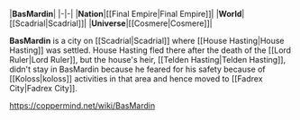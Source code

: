 |**BasMardin**|
|-|-|
|**Nation**|[[Final Empire\|Final Empire]]|
|**World**|[[Scadrial\|Scadrial]]|
|**Universe**|[[Cosmere\|Cosmere]]|

**BasMardin** is a city on [[Scadrial\|Scadrial]] where [[House Hasting\|House Hasting]] was settled.
House Hasting fled there after the death of the [[Lord Ruler\|Lord Ruler]], but the house's heir, [[Telden Hasting\|Telden Hasting]], didn't stay in BasMardin because he feared for his safety because of [[Koloss\|koloss]] activities in that area and hence moved to [[Fadrex City\|Fadrex City]].



https://coppermind.net/wiki/BasMardin
